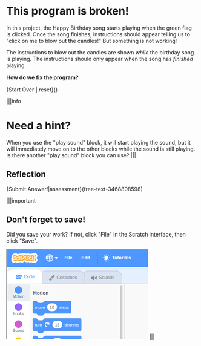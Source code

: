# This program is broken!
In this project, the Happy Birthday song starts playing when the green flag is clicked. Once the song finishes, instructions should appear telling us to "click on me to blow out the candles!" But something is not working! 

The instructions to blow out the candles are shown *while* the birthday song is playing. The instructions should only appear when the song has *finished* playing.

**How do we ﬁx the program?**

{Start Over | reset}()

|||info
# Need a hint?

When you use the "play sound" block, it will start playing the sound, but it will immediately move on to the other blocks while the sound is still playing. Is there another "play sound" block you can use?
|||

## Reflection
{Submit Answer!|assessment}(free-text-3468808598)

|||important
## Don't forget to save!
Did you save your work? If not, click "File" in the Scratch interface, then click "Save".

![](.guides/img/scratch-save-now.gif)
|||
